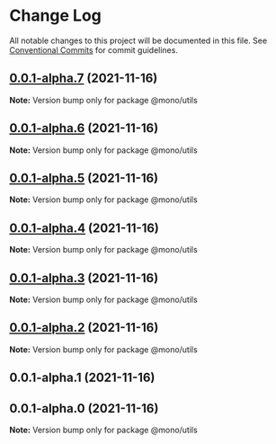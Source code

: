 # Change Log

All notable changes to this project will be documented in this file.
See [Conventional Commits](https://conventionalcommits.org) for commit guidelines.

## [0.0.1-alpha.7](https://github.com/Anlerkan/mono/compare/@mono/utils@0.0.1-alpha.6...@mono/utils@0.0.1-alpha.7) (2021-11-16)

**Note:** Version bump only for package @mono/utils

## [0.0.1-alpha.6](https://github.com/Anlerkan/mono/compare/@mono/utils@0.0.1-alpha.5...@mono/utils@0.0.1-alpha.6) (2021-11-16)

**Note:** Version bump only for package @mono/utils

## [0.0.1-alpha.5](https://github.com/Anlerkan/mono/compare/@mono/utils@0.0.1-alpha.4...@mono/utils@0.0.1-alpha.5) (2021-11-16)

**Note:** Version bump only for package @mono/utils

## [0.0.1-alpha.4](https://github.com/Anlerkan/mono/compare/@mono/utils@0.0.1-alpha.3...@mono/utils@0.0.1-alpha.4) (2021-11-16)

**Note:** Version bump only for package @mono/utils

## [0.0.1-alpha.3](https://github.com/Anlerkan/mono/compare/@mono/utils@0.0.1-alpha.2...@mono/utils@0.0.1-alpha.3) (2021-11-16)

**Note:** Version bump only for package @mono/utils

## [0.0.1-alpha.2](https://github.com/Anlerkan/mono/compare/@mono/utils@0.0.1-alpha.1...@mono/utils@0.0.1-alpha.2) (2021-11-16)

**Note:** Version bump only for package @mono/utils

## 0.0.1-alpha.1 (2021-11-16)

## 0.0.1-alpha.0 (2021-11-16)

**Note:** Version bump only for package @mono/utils
